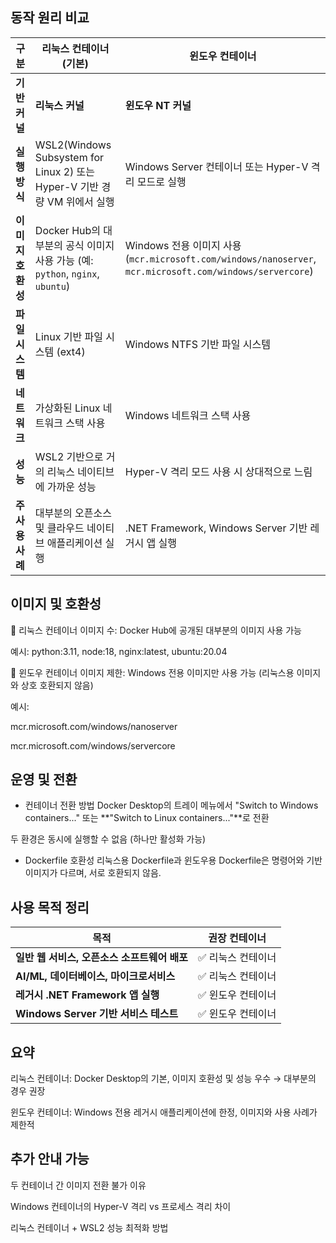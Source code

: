 ## 동작 원리 비교

| 구분              | **리눅스 컨테이너 (기본)**                                                    | **윈도우 컨테이너**                                                                                       |
| ----------------- | ----------------------------------------------------------------------------- | --------------------------------------------------------------------------------------------------------- |
| **기반 커널**     | **리눅스 커널**                                                               | **윈도우 NT 커널**                                                                                        |
| **실행 방식**     | WSL2(Windows Subsystem for Linux 2) 또는 Hyper-V 기반 경량 VM 위에서 실행     | Windows Server 컨테이너 또는 Hyper-V 격리 모드로 실행                                                     |
| **이미지 호환성** | Docker Hub의 대부분의 공식 이미지 사용 가능 (예: `python`, `nginx`, `ubuntu`) | Windows 전용 이미지 사용 (`mcr.microsoft.com/windows/nanoserver`, `mcr.microsoft.com/windows/servercore`) |
| **파일 시스템**   | Linux 기반 파일 시스템 (ext4)                                                 | Windows NTFS 기반 파일 시스템                                                                             |
| **네트워크**      | 가상화된 Linux 네트워크 스택 사용                                             | Windows 네트워크 스택 사용                                                                                |
| **성능**          | WSL2 기반으로 거의 리눅스 네이티브에 가까운 성능                              | Hyper-V 격리 모드 사용 시 상대적으로 느림                                                                 |
| **주 사용 사례**  | 대부분의 오픈소스 및 클라우드 네이티브 애플리케이션 실행                      | .NET Framework, Windows Server 기반 레거시 앱 실행                                                        |

## 이미지 및 호환성

🔹 리눅스 컨테이너
이미지 수: Docker Hub에 공개된 대부분의 이미지 사용 가능

예시: python:3.11, node:18, nginx:latest, ubuntu:20.04

🔹 윈도우 컨테이너
이미지 제한: Windows 전용 이미지만 사용 가능
(리눅스용 이미지와 상호 호환되지 않음)

예시:

mcr.microsoft.com/windows/nanoserver

mcr.microsoft.com/windows/servercore

## 운영 및 전환

-   컨테이너 전환 방법
    Docker Desktop의 트레이 메뉴에서 "Switch to Windows containers..." 또는 **"Switch to Linux containers..."**로 전환

두 환경은 동시에 실행할 수 없음 (하나만 활성화 가능)

-   Dockerfile 호환성
    리눅스용 Dockerfile과 윈도우용 Dockerfile은 명령어와 기반 이미지가 다르며, 서로 호환되지 않음.

## 사용 목적 정리

| 목적                                         | 권장 컨테이너      |
| -------------------------------------------- | ------------------ |
| **일반 웹 서비스, 오픈소스 소프트웨어 배포** | ✅ 리눅스 컨테이너 |
| **AI/ML, 데이터베이스, 마이크로서비스**      | ✅ 리눅스 컨테이너 |
| **레거시 .NET Framework 앱 실행**            | ✅ 윈도우 컨테이너 |
| **Windows Server 기반 서비스 테스트**        | ✅ 윈도우 컨테이너 |

## 요약

리눅스 컨테이너: Docker Desktop의 기본, 이미지 호환성 및 성능 우수 → 대부분의 경우 권장

윈도우 컨테이너: Windows 전용 레거시 애플리케이션에 한정, 이미지와 사용 사례가 제한적

## 추가 안내 가능

두 컨테이너 간 이미지 전환 불가 이유

Windows 컨테이너의 Hyper-V 격리 vs 프로세스 격리 차이

리눅스 컨테이너 + WSL2 성능 최적화 방법
